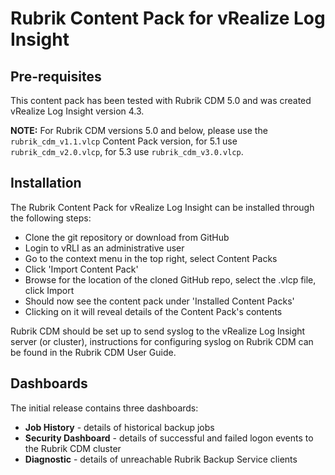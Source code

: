 # Rubrik Content Pack for vRealize Log Insight

## Pre-requisites

This content pack has been tested with Rubrik CDM 5.0 and was created vRealize Log Insight version 4.3.

**NOTE:** For Rubrik CDM versions 5.0 and below, please use the `rubrik_cdm_v1.1.vlcp` Content Pack version, for 5.1 use `rubrik_cdm_v2.0.vlcp`, for 5.3 use `rubrik_cdm_v3.0.vlcp`.

## Installation

The Rubrik Content Pack for vRealize Log Insight can be installed through the following steps:

* Clone the git repository or download from GitHub
* Login to vRLI as an administrative user
* Go to the context menu in the top right, select Content Packs
* Click 'Import Content Pack'
* Browse for the location of the cloned GitHub repo, select the .vlcp file, click Import
* Should now see the content pack under 'Installed Content Packs'
* Clicking on it will reveal details of the Content Pack's contents

Rubrik CDM should be set up to send syslog to the vRealize Log Insight server (or cluster), instructions for configuring syslog on Rubrik CDM can be found in the Rubrik CDM User Guide.

## Dashboards

The initial release contains three dashboards:

* **Job History** - details of historical backup jobs
* **Security Dashboard** - details of successful and failed logon events to the Rubrik CDM cluster
* **Diagnostic** - details of unreachable Rubrik Backup Service clients
